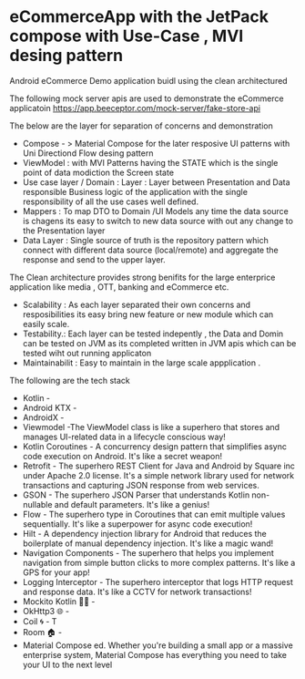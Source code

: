 # eCommerceApp with the JetPack compose with Use-Case , MVI desing pattern
Android eCommerce Demo application buidl using the clean architectured

The following mock server apis are used to demonstrate the eCommerce applicatoin
https://app.beeceptor.com/mock-server/fake-store-api

The below are the layer for separation of concerns and demonstration


* Compose  - > Material Compose for the later resposive UI patterns with Uni Directiond Flow desing pattern
* ViewModel : with MVI Patterns  having the STATE which is the single point of data modiction the Screen state
* Use case layer / Domain : Layer  :  Layer between Presentation and Data responsible Business logic of the application with the single responsibility of all the use cases well defined.
* Mappers : To map DTO to Domain /UI Models any time the data source is chagens its easy to switch to new data source with out any change to the Presentation layer
* Data Layer : Single source of truth is the repository pattern which connect with different data source (local/remote) and aggregate the response and send to the upper layer.

The Clean architecture provides strong benifits for the large enterprice application like media , OTT, banking and eCommerce etc. 

* Scalability : As each layer separated their own concerns and resposibilities its easy bring new feature or new module which can easily scale.
* Testability.: Each layer can be tested indepently , the Data and Domin can be tested on JVM as its completed written in JVM apis which can be tested wiht out running applicaton
* Maintainabilit : Easy to maintain in the large scale appplication .

 
The following are the tech stack
* Kotlin -
* Android KTX -
* AndroidX -
* Viewmodel -The ViewModel class is like a superhero that stores and manages UI-related data in a lifecycle conscious way!
* Kotlin Coroutines - A concurrency design pattern that simplifies async code execution on Android. It's like a secret weapon!
* Retrofit - The superhero REST Client for Java and Android by Square inc under Apache 2.0 license. It's a simple network library used for network transactions and capturing JSON response from web services.
* GSON - The superhero JSON Parser that understands Kotlin non-nullable and default parameters. It's like a genius!
* Flow - The superhero type in Coroutines that can emit multiple values sequentially. It's like a superpower for async code execution!
* Hilt - A dependency injection library for Android that reduces the boilerplate of manual dependency injection. It's like a magic wand!
* Navigation Components - The superhero that helps you implement navigation from simple button clicks to more complex patterns. It's like a GPS for your app!
* Logging Interceptor - The superhero interceptor that logs HTTP request and response data. It's like a CCTV for network transactions!
* Mockito Kotlin 👨‍🔬 -
* OkHttp3 🌐 -
* Coil 🌀 - T
* Room 🏠 -
* Material Compose ed. Whether you're building a small app or a massive enterprise system, Material Compose has everything you need to take your UI to the next level
